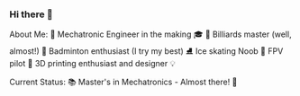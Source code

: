 ### Hi there 👋
About Me:
🤖 Mechatronic Engineer in the making 🎓
🎱 Billiards master (well, almost!) 🏸 Badminton enthusiast (I try my best) 
⛸️ Ice skating Noob 🚁 FPV pilot 
🤖 3D printing enthusiast and designer 💡

Current Status:
📚 Master's in Mechatronics - Almost there! 🎉

<!--
**rohitxox/rohitxox** is a ✨ _special_ ✨ repository because its `README.md` (this file) appears on your GitHub profile.

Here are some ideas to get you started:

- 🔭 I’m currently working on ...
- 🌱 I’m currently learning ...
- 👯 I’m looking to collaborate on ...
- 🤔 I’m looking for help with ...
- 💬 Ask me about ...
- 📫 How to reach me: ...
- 😄 Pronouns: ...
- ⚡ Fun fact: ...
-->
